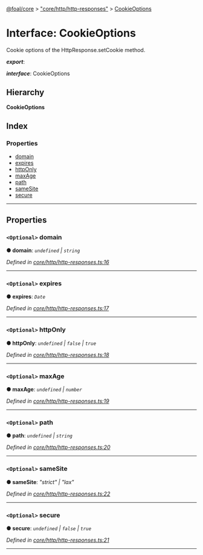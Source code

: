 [@foal/core](../README.md) > ["core/http/http-responses"](../modules/_core_http_http_responses_.md) > [CookieOptions](../interfaces/_core_http_http_responses_.cookieoptions.md)

# Interface: CookieOptions

Cookie options of the HttpResponse.setCookie method.

*__export__*: 

*__interface__*: CookieOptions

## Hierarchy

**CookieOptions**

## Index

### Properties

* [domain](_core_http_http_responses_.cookieoptions.md#domain)
* [expires](_core_http_http_responses_.cookieoptions.md#expires)
* [httpOnly](_core_http_http_responses_.cookieoptions.md#httponly)
* [maxAge](_core_http_http_responses_.cookieoptions.md#maxage)
* [path](_core_http_http_responses_.cookieoptions.md#path)
* [sameSite](_core_http_http_responses_.cookieoptions.md#samesite)
* [secure](_core_http_http_responses_.cookieoptions.md#secure)

---

## Properties

<a id="domain"></a>

### `<Optional>` domain

**● domain**: *`undefined` \| `string`*

*Defined in [core/http/http-responses.ts:16](https://github.com/FoalTS/foal/blob/7934e4d7/packages/core/src/core/http/http-responses.ts#L16)*

___
<a id="expires"></a>

### `<Optional>` expires

**● expires**: *`Date`*

*Defined in [core/http/http-responses.ts:17](https://github.com/FoalTS/foal/blob/7934e4d7/packages/core/src/core/http/http-responses.ts#L17)*

___
<a id="httponly"></a>

### `<Optional>` httpOnly

**● httpOnly**: *`undefined` \| `false` \| `true`*

*Defined in [core/http/http-responses.ts:18](https://github.com/FoalTS/foal/blob/7934e4d7/packages/core/src/core/http/http-responses.ts#L18)*

___
<a id="maxage"></a>

### `<Optional>` maxAge

**● maxAge**: *`undefined` \| `number`*

*Defined in [core/http/http-responses.ts:19](https://github.com/FoalTS/foal/blob/7934e4d7/packages/core/src/core/http/http-responses.ts#L19)*

___
<a id="path"></a>

### `<Optional>` path

**● path**: *`undefined` \| `string`*

*Defined in [core/http/http-responses.ts:20](https://github.com/FoalTS/foal/blob/7934e4d7/packages/core/src/core/http/http-responses.ts#L20)*

___
<a id="samesite"></a>

### `<Optional>` sameSite

**● sameSite**: *"strict" \| "lax"*

*Defined in [core/http/http-responses.ts:22](https://github.com/FoalTS/foal/blob/7934e4d7/packages/core/src/core/http/http-responses.ts#L22)*

___
<a id="secure"></a>

### `<Optional>` secure

**● secure**: *`undefined` \| `false` \| `true`*

*Defined in [core/http/http-responses.ts:21](https://github.com/FoalTS/foal/blob/7934e4d7/packages/core/src/core/http/http-responses.ts#L21)*

___

